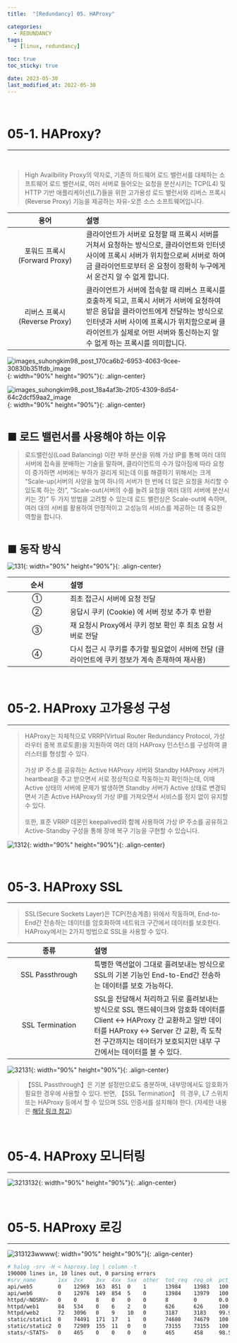 ```yaml
---
title:  "[Redundancy] 05. HAProxy"

categories:
  - REDUNDANCY
tags:
  - [linux, redundancy]

toc: true
toc_sticky: true

date: 2023-05-30
last_modified_at: 2022-05-30
---
```

<br>

# 05-1. HAProxy?
---

<style>
table {
    font-size: 12pt;
}
table th:first-of-type {
    width: 5%;
}
table th:nth-of-type(2) {
    width: 15%;
}
table th:nth-of-type(3) {
    width: 50%;
}
table th:nth-of-type(4) {
    width: 30%;
}
big {
    font-size: 18pt;
}
small { 
    font-size: 18px 
}
</style>

<br>

> High Availbility Proxy의 약자로, 기존의 하드웨어 로드 밸런서를 대체하는 소프트웨어 로드 밸런서로, 여러 서버로 들어오는 요청을 분산시키는 TCP(L4) 및 HTTP 기반 애플리케이션(L7)들을 위한 고가용성 로드 밸런서와 리버스 프록시(Reverse Proxy) 기능을 제공하는 자유-오픈 소스 소프트웨어입니다.

| 용어 | 설명 |
| :---: | :--- |
| 포워드 프록시(Forward Proxy) | 클라이언트가 서버로 요청할 때 프록시 서버를 거쳐서 요청하는 방식으로, 클라이언트와 인터넷 사이에 프록시 서버가 위치함으로써 서버로 하여금 클라이언트로부터 온 요청이 정확히 누구에게서 온건지 알 수 없게 합니다. |
| 리버스 프록시(Reverse Proxy) | 클라이언트가 서버에 접속할 때 리버스 프록시를 호출하게 되고, 프록시 서버가 서버에 요청하여 받은 응답을 클라이언트에게 전달하는 방식으로 인터넷과 서버 사이에 프록시가 위치함으로써 클라이언트가 실제로 어떤 서버와 통신하는지 알 수 없게 하는 프록시를 의미합니다. |

![images_suhongkim98_post_170ca6b2-6953-4063-9cee-30830b351fdb_image](https://github.com/revenge1005/System-Redundancy/assets/42735894/735fbefa-d0a4-4a75-b366-0918228ee806){: width="90%" height="90%"}{: .align-center}

![images_suhongkim98_post_18a4af3b-2f05-4309-8d54-64c2dcf59aa2_image](https://github.com/revenge1005/System-Redundancy/assets/42735894/87adc71b-a02c-4e7f-bc9f-140db647ab50){: width="90%" height="90%"}{: .align-center}

<br>

<big> **■ 로드 밸런서를 사용해야 하는 이유** </big> <br>

> 로드밸런싱(Load Balancing) 이란 부하 분산을 위해 가상 IP를 통해 여러 대의 서버에 접속을 분배하는 기술을 말하며, 클라이언트의 수가 많아짐에 따라 요청이 증가하면 서버에는 부하가 걸리게 되는데 이를 해결하기 위해서는 크게 “Scale-up(서버의 사양을 높여 하나의 서버가 한 번에 더 많은 요청을 처리할 수 있도록 하는 것)”, “Scale-out(서버의 수를 늘려 요청을 여러 대의 서버에 분산시키는 것)” 두 가지 방법을 고려할 수 있는데 로드 밸런싱은 Scale-out에 속하며, 여러 대의 서버를 활용하여 안정적이고 고성능의 서비스를 제공하는 데 중요한 역할을 합니다.

<br>

<big> **■ 동작 방식** </big> <br>

![131](https://github.com/revenge1005/System-Redundancy/assets/42735894/fd375c40-79c0-4a16-b6a5-1c0a0fdd2bdf){: width="90%" height="90%"}{: .align-center}

| 순서 | 설명 |
| :---: | :--- |
| ① | 최초 접근시 서버에 요청 전달 |
| ② | 응답시 쿠키 (Cookie) 에 서버 정보 추가 후 반환 |
| ③ | 재 요청시 Proxy에서 쿠키 정보 확인 후 최초 요청 서버로 전달 |
| ④ | 다시 접근 시 쿠키를 추가할 필요없이 서버에 전달 (클라이언트에 쿠키 정보가 계속 존재하여 재사용) |

<br>

# 05-2. HAProxy 고가용성 구성
---

> HAProxy는 자체적으로 VRRP(Virtual Router Redundancy Protocol, 가상 라우터 중복 프로토콜)을 지원하여 여러 대의 HAProxy 인스턴스를 구성하여 클러스터를 형성할 수 있다. <br><br> 가상 IP 주소를 공유하는 Active HAProxy 서버와 Standby HAProxy 서버가 heartbeat을 주고 받으면서 서로 정상적으로 작동하는지 확인하는데, 이때 Active 상태의 서버에 문제가 발생하면 Standby 서버가 Active 상태로 변경되면서 기존 Active HAProxy의 가상 IP를 가져오면서 서비스를 정지 없이 유지할 수 있다. <br><br> 또한, 표준 VRRP 데몬인 keepalived와 함께 사용하여 가상 IP 주소를 공유하고 Active-Standby 구성을 통해 장애 복구 기능을 구현할 수 있습니다.

![1312](https://github.com/revenge1005/System-Redundancy/assets/42735894/69c2bfa9-f38f-4a62-88d2-bf8fe13fdaad){: width="90%" height="90%"}{: .align-center}

<br>

# 05-3. HAProxy SSL 
---

> SSL(Secure Sockets Layer)은 TCP(전송계층) 위에서 작동하며, End-to-End간 전송하는 데이터를 암호화하여 네트워크 구간에서 데이터를 보호한다. HAProxy에서는 2가지 방법으로 SSL을 사용할 수 있다.

| 종류 | 설명 |
| :---: | :--- |
| SSL Passthrough | 특별한 액션없이 그대로 흘려보내는 방식으로 SSL의 기본 기능인 End-to-End간 전송하는 데이터를 보호 가능하다. |
| SSL Termination | SSL을 전담해서 처리하고 뒤로 흘려보내는 방식으로 SSL 핸드쉐이크와 암호화 데이터를 Client <-> HAProxy 간 교환하고 일반 데이터를 HAProxy <-> Server 간 교환, 즉 도착 전 구간까지는 데이터가 보호되지만 내부 구간에서는 데이터를 볼 수 있다. |

![32131](https://github.com/revenge1005/System-Redundancy/assets/42735894/821ee751-2f02-4b7c-8879-6996ae30eeab){: width="90%" height="90%"}{: .align-center}

> 【SSL Passthrough】은 기본 설정만으로도 충분하며, 내부망에서도 암호화가 필요한 경우에 사용할 수 있다. 반면, 【SSL Termination】 의 경우, L7 스위치 또는 HAProxy 등에서 할 수 있으며 SSL 인증서를 설치해야 한다. (자세한 내용은 [해당 링크 참고](https://www.haproxy.com/blog/haproxy-ssl-termination))

<br>

# 05-4. HAProxy 모니터링 
---

![3213132](https://github.com/revenge1005/System-Redundancy/assets/42735894/f9db3316-668b-4c9f-b7ef-a1e056448428){: width="90%" height="90%"}{: .align-center}

<br>

# 05-5. HAProxy 로깅
---

![313123wwww](https://github.com/revenge1005/System-Redundancy/assets/42735894/f5f3a075-8f1c-4e27-88aa-096cf90fa5dd){: width="90%" height="90%"}{: .align-center}

```bash
# halog -srv -H < haproxy.log | column -t
190000 lines in, 10 lines out, 0 parsing errors
#srv_name       1xx  2xx    3xx  4xx  5xx  other  tot_req  req_ok  pct_ok  avg_ct  avg_rt
api/web5        0    12969  163  851  0    1      13984    13983   100.0   0       60
api/web6        0    12976  149  854  5    0      13984    13979   100.0   1       150
httpd/<NOSRV>   0    0      8    0    0    0      8        0       0.0     0       0
httpd/web1      84   534    0    6    2    0      626      626     100.0   0       342
httpd/web2      72   3096   0    9    10   0      3187     3183    99.9    1       1509
static/static1  0    74491  171  17   1    0      74680    74679   100.0   0       2
static/static2  0    72989  155  11   0    0      73155    73155   100.0   1       4
stats/<STATS>   0    465    0    0    0    0      465      458     98.5    0       0
```